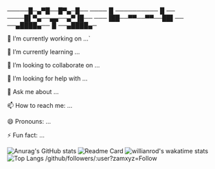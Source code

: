 ─────█─▄▀█──█▀▄─█──
────▐▌──────────▐▌──
────█▌▀▄──▄▄──▄▀▐█──
───▐██──▀▀──▀▀──██▌──
──▄████▄──▐▌──▄████▄─

🔭 I’m currently working on …`

🌱 I’m currently learning …

👯 I’m looking to collaborate on …

🤔 I’m looking for help with …

💬 Ask me about …

📫 How to reach me: …

😄 Pronouns: …

⚡ Fun fact: …

![Anurag's GitHub stats](https://github-readme-stats.vercel.app/api?username=zamxyz&theme=outrun&show_icons=true)
![Readme Card](https://github-readme-stats.vercel.app/api/pin/?username=zamxyz&repo=Acmi&theme=shades-of-purple)
![willianrod's wakatime stats](https://github-readme-stats.vercel.app/api/wakatime?username=zamxyz&theme=vision-friendly-dark)
![Top Langs](https://github-readme-stats.vercel.app/api/top-langs/?username=zamxyz&theme=midnight-putple)
/github/followers/:user?zamxyz=Follow
